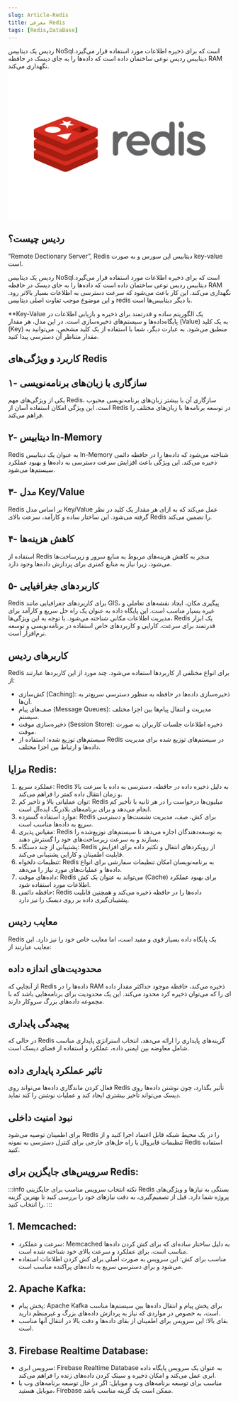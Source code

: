 ```yaml
---
slug: Article-Redis
title: معرفی Redis
tags: [Redis,DataBase]
---
```

 ردیس یک دیتابیس NoSqlاست که برای ذخیره اطلاعات مورد استفاده قرار می‌گیرد. دیتابیس ردیس نوعی ساختمان داده است که داده‌ها را به جای دیسک در حافظه RAM نگهداری می‌کند.
![New Release Banner](./Redis.png)
<!--truncate-->
## ردیس چیست؟
“Remote Dectionary Server”, Redis دیتابیس اپن سورس و به صورت key-value است.

 ردیس یک دیتابیس NoSqlاست که برای ذخیره اطلاعات مورد استفاده قرار می‌گیرد. دیتابیس ردیس نوعی ساختمان داده است که داده‌ها را به جای دیسک در حافظه RAM نگهداری می‌کند.
  این کار باعث می‌شود که سرعت دسترسی به اطلاعات بسیار بالاتر رود. و این موضوع موجب تفاوت اصلی دیتابیس redis با دیگر دیتابیس‌ها است.

**Key-Value یک الگوریتم ساده و قدرتمند برای ذخیره و بازیابی اطلاعات در پایگاه‌داده‌ها و سیستم‌های ذخیره‌سازی است. در این مدل، هر مقدار (Value) به یک کلید (Key) منطبق می‌شود. به عبارت دیگر، شما با استفاده از یک کلید مشخص، می‌توانید به مقدار متناظر آن دسترسی پیدا کنید.
## کاربرد و ویژگی‌های Redis

## ۱- سازگاری با زبان‌های برنامه‌نویسی
یکی از ویژگی‌های مهم Redis، سازگاری آن با بیشتر زبان‌های برنامه‌نویسی محبوب است. این ویژگی امکان استفاده آسان از Redis در توسعه برنامه‌ها با زبان‌های مختلف را فراهم می‌کند.

## ۲- دیتابیس In-Memory
Redis به عنوان یک دیتابیس In-Memory شناخته می‌شود که داده‌ها را در حافظه دائمی ذخیره می‌کند. این ویژگی باعث افزایش سرعت دسترسی به داده‌ها و بهبود عملکرد سیستم‌ها می‌شود.

## ۳- مدل Key/Value
Redis بر اساس مدل Key/Value عمل می‌کند که به ازای هر مقدار یک کلید در نظر گرفته می‌شود. این ساختار ساده و کارآمد، سرعت بالای Redis را تضمین می‌کند.

## ۴- کاهش هزینه‌ها
استفاده از Redis منجر به کاهش هزینه‌های مربوط به منابع سرور و زیرساخت‌ها می‌شود، زیرا نیاز به منابع کمتری برای پردازش داده‌ها وجود دارد.

## ۵- کاربردهای جغرافیایی
Redis برای کاربردهای جغرافیایی مانند GIS، پیگیری مکان، ایجاد نقشه‌های تعاملی و غیره بسیار مناسب است. این پایگاه داده به عنوان یک راه حل سریع و کارآمد برای مدیریت اطلاعات مکانی شناخته می‌شود.
با توجه به این ویژگی‌ها، Redis یک ابزار قدرتمند برای سرعت، کارایی و کاربردهای خاص استفاده در برنامه‌نویسی و توسعه نرم‌افزار است.

## کاربر‌های ردیس
Redis برای انواع مختلفی از کاربردها استفاده می‌شود. چند مورد از این کاربردها عبارتند از:

- کش‌سازی (Caching): ذخیره‌سازی داده‌ها در حافظه به منظور دسترسی سریع‌تر به آن‌ها.
- صف‌های پیام (Message Queues): مدیریت و انتقال پیام‌ها بین اجزا مختلف سیستم.
- ذخیره‌سازی موقت (Session Store): ذخیره اطلاعات جلسات کاربران به صورت موقت.
- سیستم‌های توزیع شده: استفاده از Redis در سیستم‌های توزیع شده برای مدیریت داده‌ها و ارتباط بین اجزا مختلف.

## مزایا Redis:
1. عملکرد سریع: Redis به دلیل ذخیره داده در حافظه، دسترسی به داده با سرعت بالا و زمان انتقال داده کمتر را فراهم می‌کند.
2. توان عملیاتی بالا و تاخیر کم: Redis میلیون‌ها درخواست را در هر ثانیه با تأخیر کم انجام می‌دهد و برای برنامه‌های بلادرنگ ایده‌آل است.
3. موارد استفاده گسترده: Redis برای کش، صف، مدیریت نشست‌ها و دسترسی سریع به داده‌ها مناسب است.
4. مقیاس پذیری: Redis به توسعه‌دهندگان اجازه می‌دهد تا سیستم‌های توزیع‌شده را بسازند و به سرعت زیرساخت‌های خود را گسترش دهند.
5. پشتیبانی از چند دستگاه: Redis از رویکرد‌های انتقال و تکثیر داده برای افزایش قابلیت اطمینان و کارایی پشتیبانی می‌کند.
6. تنظیمات دلخواه: Redis به برنامه‌نویسان امکان تنظیمات سفارشی برای انواع داده‌ها و عملیات‌های مورد نیاز را می‌دهد.
7. داده‌های موقت: Redis می‌تواند به عنوان یک کش (Cache) برای بهبود عملکرد اطلاعات مورد استفاده شود.
8. حافظه دائمی: Redis داده‌ها را در حافظه ذخیره می‌کند و همچنین قابلیت پشتیبان‌گیری داده بر روی دیسک را نیز دارد.


## معایب ردیس 

Redis یک پایگاه داده بسیار قوی و مفید است، اما معایب خاص خود را نیز دارد. این معایب عبارتند از:
## محدودیت‌های اندازه داده
از آنجایی که Redis داده‌ها را در RAM ذخیره می‌کند، حافظه موجود حداکثر مقدار داده ای را که می‌توان ذخیره کرد محدود می‌کند. این یک محدودیت برای برنامه‌هایی باشد که با مجموعه داده‌های بزرگ سروکار دارند.
## پیچیدگی پایداری
در حالی که Redis گزینه‌های پایداری را ارائه می‌دهد، انتخاب استراتژی پایداری مناسب شامل معاوضه بین ایمنی داده، عملکرد و استفاده از فضای دیسک است.
## تاثیر عملکرد پایداری داده
فعال کردن ماندگاری داده‌ها می‌تواند روی Redis تأثیر بگذارد، چون نوشتن داده‌ها روی دیسک می‌تواند تأخیر بیشتری ایجاد کند و عملیات نوشتن را کند نماید.
##  نبود امنیت داخلی
برای اطمینان توصیه می‌شود Redis را در یک محیط شبکه قابل اعتماد اجرا کنید و از تنظیمات فایروال یا راه حل‌های خارجی برای کنترل دسترسی به نمونه Redis استفاده کنید.

## سرویس‌های جایگزین برای Redis:

:::info نکته
انتخاب سرویس مناسب برای جایگزینی Redis بستگی به نیازها و ویژگی‌های پروژه شما دارد. قبل از تصمیم‌گیری، به دقت نیازهای خود را بررسی کنید تا بهترین گزینه را انتخاب کنید.
:::

## 1. Memcached:
- سرعت و عملکرد: Memcached به دلیل ساختار ساده‌ای که برای کش کردن داده‌ها مناسب است، برای عملکرد و سرعت بالای خود شناخته شده است.
- مناسب برای کش: این سرویس به صورت اصلی برای کش کردن اطلاعات استفاده می‌شود و برای دسترسی سریع به داده‌های پراکنده مناسب است.

## 2. Apache Kafka:
- پخش پیام: Apache Kafka برای پخش پیام و انتقال داده‌ها بین سیستم‌ها مناسب است، به خصوص در مواردی که نیاز به پردازش داده‌های بزرگ و غیرمنظم دارید.
- بقای بالا: این سرویس برای اطمینان از بقای داده‌ها و دقت بالا در انتقال آنها مناسب است.

## 3. Firebase Realtime Database:
- سرویس ابری: Firebase Realtime Database به عنوان یک سرویس پایگاه داده ابری عمل می‌کند و امکان ذخیره و سینک کردن داده‌های زنده را فراهم می‌کند.
- مناسب برای توسعه برنامه‌های وب و موبایل: اگر در حال توسعه برنامه‌های وب یا موبایل هستید، Firebase ممکن است یک گزینه مناسب باشد.

